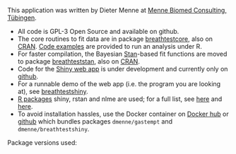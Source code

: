 This application was written by Dieter Menne at [Menne Biomed Consulting, Tübingen](https://www.menne-biomed.de).

- All code is GPL-3 Open Source and available on github.
- The core routines to fit data are in package [breathtestcore](https://github.com/dmenne/breathtestcore), also on [CRAN](https://cran.r-project.org/web/packages/breathtestcore/index.html). [Code examples](https://dmenne.github.io/breathtestcore/reference/nlme_fit.html) are provided to run an analysis under R.
- For faster compilation, the Bayesian [Stan](http://mc-stan.org/)-based fit functions are moved to package [breathteststan](https://github.com/dmenne/breathteststan), also on [CRAN](https://cran.r-project.org/web/packages/breathteststan/index.html).
- Code for the [Shiny web app](https://shiny.rstudio.com/) is under development and currently only on [github](https://github.com/dmenne/breathteststan). 
- For a runnable demo of the web app (i.e. the program you are looking at), see [breathtestshiny](https://apps.menne-biomed.de/breathtestshiny).
- [R packages](http://cran.r-project.org/) shiny, rstan and nlme are used; for a full list, see [here](https://github.com/dmenne/breathtestcore/blob/master/DESCRIPTION) and [here](https://github.com/dmenne/breathteststan/blob/master/DESCRIPTION").
- To avoid installation hassles, use the Docker container on  [Docker hub](https://hub.docker.com/r/dmenne/gastro-docker/) or [github](https://github.com/dmenne/gastro-docker) which bundles packages `dmenne/gastempt` and `dmenne/breathtestshiny`.

Package versions used: 
